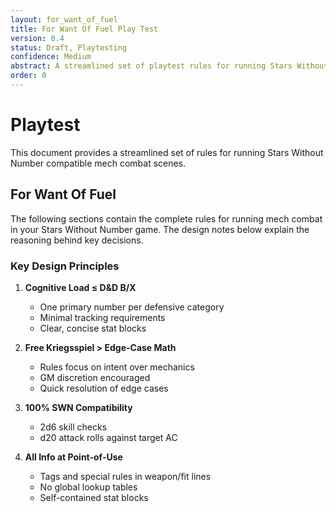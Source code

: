 ```yaml
---
layout: for_want_of_fuel
title: For Want Of Fuel Play Test
version: 0.4
status: Draft, Playtesting
confidence: Medium
abstract: A streamlined set of playtest rules for running Stars Without Number compatible mech combat scenes, focusing on quick play and minimal tracking.
order: 0
---
```


# Playtest

This document provides a streamlined set of rules for running Stars Without Number compatible mech combat scenes.

## For Want Of Fuel

The following sections contain the complete rules for running mech combat in your Stars Without Number game. The design notes below explain the reasoning behind key decisions.

### Key Design Principles

1. **Cognitive Load ≤ D&D B/X**
   - One primary number per defensive category
   - Minimal tracking requirements
   - Clear, concise stat blocks

2. **Free Kriegsspiel > Edge-Case Math**
   - Rules focus on intent over mechanics
   - GM discretion encouraged
   - Quick resolution of edge cases

3. **100% SWN Compatibility**
   - 2d6 skill checks
   - d20 attack rolls against target AC

4. **All Info at Point-of-Use**
   - Tags and special rules in weapon/fit lines
   - No global lookup tables
   - Self-contained stat blocks
